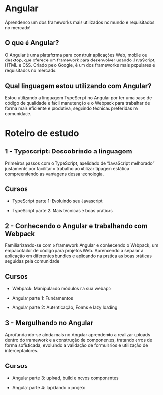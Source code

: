 # Angular
Aprendendo um dos frameworks mais utilizados no mundo e requisitados no mercado!

## O que é Angular?
O Angular é uma plataforma para construir aplicações Web, mobile ou desktop, que oferece um framework para desenvolver usando JavaScript, HTML e CSS. Criado pelo Google, é um dos frameworks mais populares e requisitados no mercado.

## Qual linguagem estou utilizando com Angular?
Estou utilizando a linguagem TypeScript no Angular por ter uma base de código de qualidade e fácil manutenção e o Webpack para trabalhar de forma mais eficiente e produtiva, seguindo técnicas preferidas na comunidade.

# Roteiro de estudo

## 1 - Typescript: Descobrindo a linguagem

Primeiros passos com o TypeScript, apelidado de “JavaScript melhorado” justamente por facilitar o trabalho ao utilizar tipagem estática compreendendo as vantagens dessa tecnologia.

## Cursos 

+ TypeScript parte 1: Evoluindo seu Javascript 

+ TypeScript parte 2: Mais técnicas e boas práticas

## 2 - Conhecendo o Angular e trabalhando com Webpack

Familiarizando-se com o framework Angular e conhecendo o Webpack, um empacotador de código para projetos Web. Aprendendo a separar a aplicação em diferentes bundles e aplicando na prática as boas práticas seguidas pela comunidade

## Cursos

+ Webpack: Manipulando módulos na sua webapp

+ Angular parte 1: Fundamentos

+ Angular parte 2: Autenticação, Forms e lazy loading

## 3 - Mergulhando no Angular

Aprofundando-se ainda mais no Angular aprendendo a realizar uploads dentro do framework e a construção de componentes, tratando erros de forma sofisticada, evoluindo a validação de formulários e utilização de interceptadores.

## Cursos

+ Angular parte 3: upload, build e novos componentes

+ Angular parte 4: lapidando o projeto
